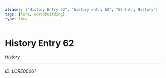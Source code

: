 ```yaml
---
aliases: ["History Entry 62", "history entry 62", "62 Entry History"]
tags: [lore, worldbuilding]
type: lore
---
```


# History Entry 62

*History*

---
*ID: LORE00061*